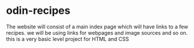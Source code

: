 # odin-recipes

The website will consist of a main index page which will have links to a few recipes.
we will be using links for webpages and image sources and so on.
this is a very basic level project for HTML and CSS

